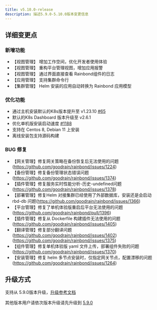 ```yaml
---
title: v5.10.0-release
description: 描述5.9.0-5.10.0版本变更信息
---
```


## 详细变更点

### 新增功能

- 【视图管理】 增加工作空间，优化开发者使用体验
- 【视图管理】 重构平台管理视图，增加应用报警
- 【视图管理】 通过界面直接查看 Rainbond组件的日志
- 【应用管理】 支持集群命令行
- 【集群管理】 Helm 安装的应用自动转换为 Rainbond 应用模型

### 优化功能

- 通过主机安装默认的K8s版本提升至 v1.23.10 [#65](https://github.com/goodrain/cloud-adaptor/pull/65)
- 默认的K8s Dashboard 版本升级至 v2.6.1
- 优化单机版安装启动速度 [#1188](https://github.com/goodrain/rainbond-console/pull/1188)
- 支持在 Centos 8, Debian 11 上安装
- 离线安装包支持源码构建

### BUG 修复

- 【网关管理】修复网关策略在备份恢复后无法使用的问题(https://github.com/goodrain/rainbond/issues/1224)
- 【备份管理】修复备份管理状态错误问题(https://github.com/goodrain/rainbond/issues/1374)
- 【插件管理】修复服务实时性能分析-历史-undefined问题(https://github.com/goodrain/rainbond/issues/1378)
- 【部署管理】修复Helm 对接集群已经使用了外部数据库，安装还是会启动 rbd-db 问题(https://github.com/goodrain/rainbond/issues/1366)
- 【平台管理】修复了单机体验版重启后平台无法使用的问题(https://github.com/goodrain/rainbond/pull/1396)
- 【插件管理】修复从 Dockerfile 构建插件无法使用的问题(https://github.com/goodrain/rainbond/issues/1405)
- 【翻译管理】修复部分翻译问题(https://github.com/goodrain/rainbond/issues/1402)(https://github.com/goodrain/rainbond/issues/1375)
- 【组件管理】修复单机体验版 yaml 文件上传，部署组件失败的问题(https://github.com/goodrain/rainbond/issues/1370)
- 【安装管理】修复 helm 多节点安装时，仅指定网关节点，配置漂移的问题(https://github.com/goodrain/rainbond/issues/1264)


## 升级方式

支持从 5.9.0版本升级，[升级参考文档](/docs/upgrade/5.10.0-upgrade/)

其他版本用户请依次版本升级请先升级到 [5.9.0](/docs/upgrade/5.9.0-upgrade/)